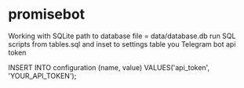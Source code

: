 # promisebot
Working with SQLite
path to database file = data/database.db
run SQL scripts from tables.sql
and inset to settings table you Telegram bot api token

INSERT INTO configuration
(name, value)
VALUES('api_token', 'YOUR_API_TOKEN');

